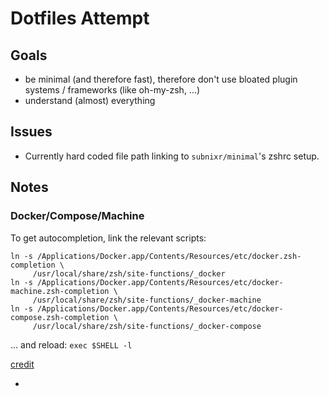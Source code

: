 # Dotfiles Attempt

## Goals

- be minimal (and therefore fast), therefore don't use bloated plugin systems /
  frameworks (like oh-my-zsh, ...)
- understand (almost) everything

## Issues

- Currently hard coded file path linking to `subnixr/minimal`'s zshrc setup.

## Notes

### Docker/Compose/Machine

To get autocompletion, link the relevant scripts:

```
ln -s /Applications/Docker.app/Contents/Resources/etc/docker.zsh-completion \
     /usr/local/share/zsh/site-functions/_docker
ln -s /Applications/Docker.app/Contents/Resources/etc/docker-machine.zsh-completion \
     /usr/local/share/zsh/site-functions/_docker-machine
ln -s /Applications/Docker.app/Contents/Resources/etc/docker-compose.zsh-completion \
     /usr/local/share/zsh/site-functions/_docker-compose
```

... and reload: `exec $SHELL -l`

[credit](https://medium.com/@MicoDer/docker-zsh-autocomplete-and-denter-on-macos-easy-tutorial-630c46836652)

- 
